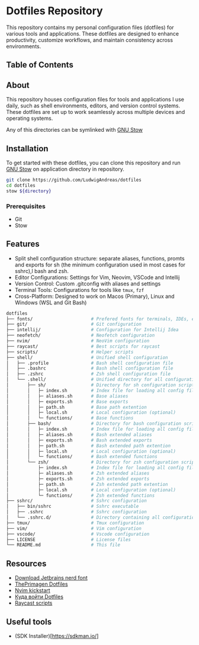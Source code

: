 # Dotfiles Repository

This repository contains my personal configuration files (dotfiles) for 
various tools and applications. These dotfiles are designed to enhance 
productivity, customize workflows, and maintain consistency across 
environments.

## Table of Contents

## About

This repository houses configuration files for tools and applications 
I use daily, such as shell environments, editors, and version control systems.
These dotfiles are set up to work seamlessly across multiple devices and 
operating systems.

Any of this directories can be symlinked with [GNU Stow](https://www.gnu.org/software/stow/)

## Installation

To get started with these dotfiles, you can clone this repository and run 
[GNU Stow](https://www.gnu.org/software/stow/) on application directory 
in repository.

```bash
git clone https://github.com/LudwigAndreas/dotfiles
cd dotfiles
stow ${directory}
```

### Prerequisites

- Git
- Stow

## Features

- Split shell configuration structure: separate aliases, functions, promts and exports for sh (the minimum configuration used in most cases for sshrc),l bash and zsh.
- Editor Configurations: Settings for Vim, Neovim, VSCode and Intellij
- Version Control: Custom .gitconfig with aliases and settings
- Terminal Tools: Configurations for tools like `tmux`, `fzf`
- Cross-Platform: Designed to work on Macos (Primary), Linux and Windows (WSL and Git Bash)

```bash
dotfiles
├── fonts/                      # Prefered fonts for terminals, IDEs, etc.
├── git/                        # Git configuration
├── intellij/                   # Configuration for Intellij Idea
├── neofetch/                   # Neofetch configuration
├── nvim/                       # NeoVim configuration
├── raycast/                    # Best scripts for raycast
├── scripts/                    # Helper scripts
├── shell/                      # Unified shell configuration
│   ├── .profile                # Bash shell configuration file
│   ├── .bashrc                 # Bash shell configuration file
│   ├── .zshrc                  # Zsh shell configuration file
│   └── .shell/                 # Unified directory for all configuration scripts
│       ├── sh/                 # Directory for sh configuration scripts
│       │   ├─ index.sh         # Index file for loading all config files
│       │   ├─ aliases.sh       # Base aliases 
│       │   ├─ exports.sh       # Base exports
│       │   ├─ path.sh          # Base path extention
│       │   ├─ local.sh         # Local configuration (optional)
│       │   └─ functions/       # Base functions
│       ├── bash/               # Directory for bash configuration scripts
│       │   ├─ index.sh         # Index file for loading all config files
│       │   ├─ aliases.sh       # Bash extended aliases 
│       │   ├─ exports.sh       # Bash extended exports
│       │   ├─ path.sh          # Bash extended path extention
│       │   ├─ local.sh         # Local configuration (optional)
│       │   └─ functions/       # Bash extended functions
│       └── zsh/                # Directory for zsh configuration scripts
│           ├─ index.sh         # Index file for loading all config files
│           ├─ aliases.sh       # Zsh extended aliases 
│           ├─ exports.sh       # Zsh extended exports
│           ├─ path.sh          # Zsh extended path extention
│           ├─ local.sh         # Local configuration (optional)
│           └─ functions/       # Zsh extended functions
├── sshrc/                      # Sshrc configuration 
│   ├── bin/sshrc               # Sshrc executable
│   ├── .sshrc                  # Sshrc configuration
│   └── .sshrc.d/               # Directory containing all configuration files (symlinks)
├── tmux/                       # Tmux configuration
├── vim/                        # Vim configuration
├── vscode/                     # Vscode configuration
├── LICENSE                     # License files
└── README.md                   # This file
```

## Resources

- [Download Jetbrains nerd font](https://www.nerdfonts.com/font-downloads)
- [ThePrimagen Dotfiles](https://github.com/ThePrimeagen/.dotfiles)
- [Nvim kickstart](https://github.com/nvim-lua/kickstart.nvim)
- [Куда войти Dotfiles](https://github.com/IlyasYOY/dotfiles)
- [Raycast scripts](https://github.com/raycast/script-commands/tree/master/commands#browsing)

## Useful tools

- (SDK Installer)[https://sdkman.io/]
